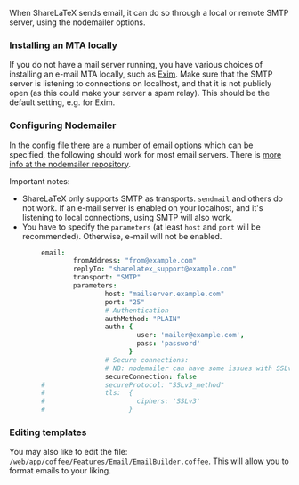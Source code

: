 When ShareLaTeX sends email, it can do so through a local or remote SMTP server, using the nodemailer options.

### Installing an MTA locally

If you do not have a mail server running, you have various choices of installing an e-mail MTA locally, such as [Exim](https://help.ubuntu.com/lts/serverguide/exim4.html). Make sure that the SMTP server is listening to connections on localhost, and that it is not publicly open (as this could make your server a spam relay). This should be the default setting, e.g. for Exim.

### Configuring Nodemailer
In the config file there are a number of email options which can be specified, the following should work for most email servers. There is [more info at the nodemailer repository](https://github.com/andris9/Nodemailer).

Important notes:
- ShareLaTeX only supports SMTP as transports. `sendmail` and others do not work. If an e-mail server is enabled on your localhost, and it's listening to local connections, using SMTP will also work.
- You have to specify the `parameters` (at least `host` and `port` will be recommended). Otherwise, e-mail will not be enabled.


```coffee
        email:
                fromAddress: "from@example.com"
                replyTo: "sharelatex_support@example.com"
                transport: "SMTP"
                parameters:
                        host: "mailserver.example.com"
                        port: "25"
                        # Authentication
                        authMethod: "PLAIN"
                        auth: {
                                user: 'mailer@example.com',
                                pass: 'password'
                              }
                        # Secure connections:
                        # NB: nodemailer can have some issues with SSLv3
                        secureConnection: false
        #               secureProtocol: "SSLv3_method"
        #               tls:  {
        #                       ciphers: 'SSLv3'
        #                     }
```

### Editing templates

You may also like to edit the file: `/web/app/coffee/Features/Email/EmailBuilder.coffee`. This will allow you to format emails to your liking.